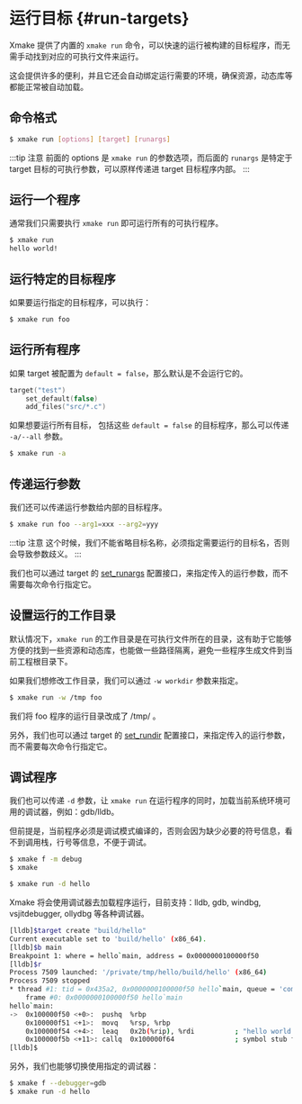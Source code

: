 # 运行目标 {#run-targets}

Xmake 提供了内置的 `xmake run` 命令，可以快速的运行被构建的目标程序，而无需手动找到对应的可执行文件来运行。

这会提供许多的便利，并且它还会自动绑定运行需要的环境，确保资源，动态库等都能正常被自动加载。

## 命令格式

```sh
$ xmake run [options] [target] [runargs]
```

:::tip 注意
前面的 options 是 `xmake run` 的参数选项，而后面的 `runargs` 是特定于 target 目标的可执行参数，可以原样传递进 target 目标程序内部。
:::

## 运行一个程序

通常我们只需要执行 `xmake run` 即可运行所有的可执行程序。

```sh
$ xmake run
hello world!
```

## 运行特定的目标程序

如果要运行指定的目标程序，可以执行：

```sh
$ xmake run foo
```

## 运行所有程序

如果 target 被配置为 `default = false`，那么默认是不会运行它的。

```lua
target("test")
    set_default(false)
    add_files("src/*.c")
```

如果想要运行所有目标， 包括这些 `default = false` 的目标程序，那么可以传递 `-a/--all` 参数。

```sh
$ xmake run -a
```

## 传递运行参数

我们还可以传递运行参数给内部的目标程序。

```sh
$ xmake run foo --arg1=xxx --arg2=yyy
```

:::tip 注意
这个时候，我们不能省略目标名称，必须指定需要运行的目标名，否则会导致参数歧义。
:::

我们也可以通过 target 的 [set_runargs](/zh/api/description/project-target#set-runargs) 配置接口，来指定传入的运行参数，而不需要每次命令行指定它。

## 设置运行的工作目录

默认情况下，`xmake run` 的工作目录是在可执行文件所在的目录，这有助于它能够方便的找到一些资源和动态库，也能做一些路径隔离，避免一些程序生成文件到当前工程根目录下。

如果我们想修改工作目录，我们可以通过 `-w workdir` 参数来指定。

```sh
$ xmake run -w /tmp foo
```

我们将 foo 程序的运行目录改成了 /tmp/ 。

另外，我们也可以通过 target 的 [set_rundir](/zh/api/description/project-target#set-rundir) 配置接口，来指定传入的运行参数，而不需要每次命令行指定它。

## 调试程序

我们也可以传递 `-d` 参数，让 `xmake run` 在运行程序的同时，加载当前系统环境可用的调试器，例如：gdb/lldb。

但前提是，当前程序必须是调试模式编译的，否则会因为缺少必要的符号信息，看不到调用栈，行号等信息，不便于调试。

```sh
$ xmake f -m debug
$ xmake
```

```sh
$ xmake run -d hello
```

Xmake 将会使用调试器去加载程序运行，目前支持：lldb, gdb, windbg, vsjitdebugger, ollydbg 等各种调试器。

```sh
[lldb]$target create "build/hello"
Current executable set to 'build/hello' (x86_64).
[lldb]$b main
Breakpoint 1: where = hello`main, address = 0x0000000100000f50
[lldb]$r
Process 7509 launched: '/private/tmp/hello/build/hello' (x86_64)
Process 7509 stopped
* thread #1: tid = 0x435a2, 0x0000000100000f50 hello`main, queue = 'com.apple.main-thread', stop reason = breakpoint 1.1
    frame #0: 0x0000000100000f50 hello`main
hello`main:
->  0x100000f50 <+0>:  pushq  %rbp
    0x100000f51 <+1>:  movq   %rsp, %rbp
    0x100000f54 <+4>:  leaq   0x2b(%rip), %rdi          ; "hello world!"
    0x100000f5b <+11>: callq  0x100000f64               ; symbol stub for: puts
[lldb]$
```

另外，我们也能够切换使用指定的调试器：

```sh
$ xmake f --debugger=gdb
$ xmake run -d hello
```

